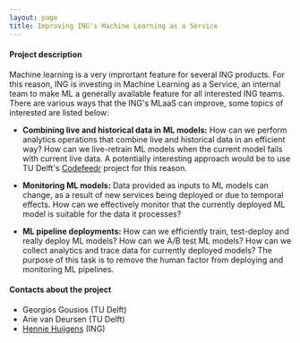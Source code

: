 ```yaml
---
layout: page
title: Improving ING's Machine Learning as a Service
---
```


#### Project description

Machine learning is a very imprortant feature for several ING products. For
this reason, ING is investing in Machine Learning as a Service, an internal
team to make ML a generally available feature for all interested ING teams.
There are various ways that the ING's MLaaS can improve, some topics of
interested are listed below:

- **Combining live and historical data in ML models:** How can we perform
  analytics operations that combine live and historical data in an efficient
  way? How can we live-retrain ML models when the current model fails with
  current live data.  A potentially interesting approach would be to use TU
  Delft's [Codefeedr](http://codefeedr.org) project for this reason.

- **Monitoring ML models:** Data provided as inputs to ML models can change, as
  a result of new services being deployed or due to temporal effects. How can we
  effectively monitor that the currently deployed ML model is suitable for the
  data it processes?

- **ML pipeline deployments:** How can we efficiently train, test-deploy and
  really deploy ML models? How can we A/B test ML models? How can we collect
  analytics and trace data for currently deployed models? The purpose of this
  task is to remove the human factor from deploying and monitoring ML pipelines.

#### Contacts about the project

* Georgios Gousios (TU Delft)
* Arie van Deursen (TU Delft)
* [Hennie Huijgens](mailto:hennie.huijgens@ing.com) (ING)
